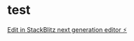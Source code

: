 # test

[Edit in StackBlitz next generation editor ⚡️](https://stackblitz.com/~/github.com/Hareesh12/test)